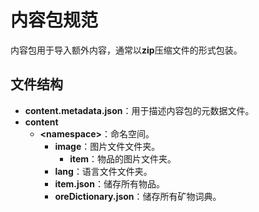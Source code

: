 # 内容包规范

内容包用于导入额外内容，通常以**zip**压缩文件的形式包装。

## 文件结构
- **content.metadata.json**：用于描述内容包的元数据文件。
- **content**
    - **\<namespace\>**：命名空间。
        - **image**：图片文件文件夹。
            - **item**：物品的图片文件夹。
        - **lang**：语言文件文件夹。
        - **item.json**：储存所有物品。
        - **oreDictionary.json**：储存所有矿物词典。